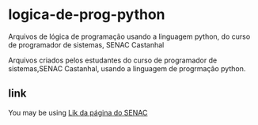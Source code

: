 # logica-de-prog-python
Arquivos de lógica de programação usando a linguagem python, do curso de programador de sistemas, SENAC Castanhal

Arquivos criados pelos estudantes do curso de programador de sistemas,SENAC Castanhal, usando a linguagem de progrmação python.

## link
You may be using [Lik da página do SENAC](https://www.pa.senac.br/)